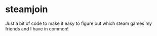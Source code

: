 # steamjoin
Just a bit of code to make it easy to figure out which steam games my friends and I have in common!
